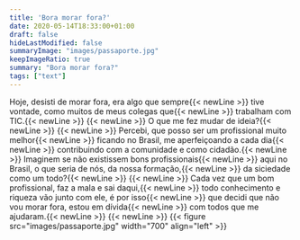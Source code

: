 ```yaml
---
title: 'Bora morar fora?'
date: 2020-05-14T18:33:00+01:00
draft: false
hideLastModified: false
summaryImage: "images/passaporte.jpg"
keepImageRatio: true
summary: "Bora morar fora?"
tags: ["text"]
---
```


Hoje, desisti de morar fora, era algo que sempre{{< newLine >}}
tive vontade, como muitos de meus colegas que{{< newLine >}}
trabalham com TIC.{{< newLine >}}
{{< newLine >}}
O que me fez mudar de ideia?{{< newLine >}}
{{< newLine >}}
Percebi, que posso ser um profissional muito melhor{{< newLine >}}
ficando no Brasil, me aperfeiçoando a cada dia{{< newLine >}}
contribuindo com a comunidade e como cidadão.{{< newLine >}}
Imaginem se não existissem bons profissionais{{< newLine >}}
aqui no Brasil, o que seria de nós, da nossa formação,{{< newLine >}}
da siciedade como um todo?{{< newLine >}}
{{< newLine >}}
Cada vez que um bom profissional, faz a mala e sai daqui,{{< newLine >}}
todo conhecimento e riqueza vão junto com ele, é por isso{{< newLine >}}
que decidi que não vou morar fora, estou em dívida{{< newLine >}}
com todos que me ajudaram.{{< newLine >}}
{{< newLine >}}
{{< figure src="images/passaporte.jpg" width="700" align="left" >}}
